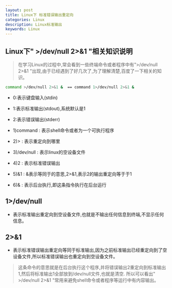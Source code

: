 ```yaml
---
layout: post
title: Linux下 标准错误输出重定向
categories: Linux
description: Linux标准输出
keywords: Linux
---
```

 
## Linux下" >/dev/null 2>&1 "相关知识说明

> 在学习Linux的过程中,常会看到一些终端命令或者程序中有">/dev/null 2>&1 "出现,由于已经遇到了好几次了,为了理解清楚,百度了一下相关的知识。


``` sh
command >/dev/null 2>&1 &  == command 1>/dev/null 2>&1 &
```
 
- 0:表示键盘输入(stdin)
- 1:表示标准输出(stdout),系统默认是1 
- 2:表示错误输出(stderr)


- 1)command : 表示shell命令或者为一个可执行程序
- 2)> : 表示重定向到哪里 
- 3)/dev/null : 表示linux的空设备文件 
- 4)2 : 表示标准错误输出
- 5)&1 : &表示等同于的意思,2>&1,表示2的输出重定向等于于1
- 6)& : 表示后台执行,即这条指令执行在后台运行
 

## 1>/dev/null

- 表示标准输出重定向到空设备文件,也就是不输出任何信息到终端,不显示任何信息。

## 2>&1
- 表示标准错误输出重定向等同于标准输出,因为之前标准输出已经重定向到了空设备文件,所以标准错误输出也重定向到空设备文件。


> 这条命令的意思就是在后台执行这个程序,并将错误输出2重定向到标准输出1,然后将标准输出1全部放到/dev/null文件,也就是清空.
所以可以看出" >/dev/null 2>&1 "常用来避免shell命令或者程序等运行中有内容输出。
